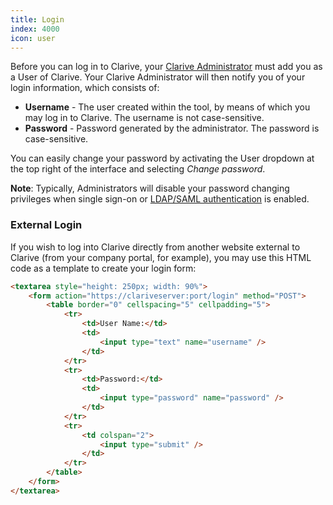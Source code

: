 ```yaml
---
title: Login
index: 4000
icon: user
---
```


Before you can log in to Clarive, your [Clarive Administrator](/ee/admin/user) must add you as a User of Clarive. Your
Clarive Administrator will then notify you of your login information, which consists of:

- **Username** - The user created within the tool, by means of which you may log in to Clarive. The username is not
  case-sensitive.
- **Password** - Password generated by the administrator. The password is case-sensitive.

You can easily change your password by activating the User dropdown at the top right of the interface and selecting
*Change password*.

**Note**: Typically, Administrators will disable your password changing privileges when single sign-on or [LDAP/SAML
authentication](/ee/admin/ldap) is enabled.

### External Login

If you wish to log into Clarive directly from another website external to Clarive (from your company portal, for
example), you may use this HTML code as a template to create your login form:

```html
<textarea style="height: 250px; width: 90%">
    <form action="https://clariveserver:port/login" method="POST">
        <table border="0" cellspacing="5" cellpadding="5">
            <tr>
                <td>User Name:</td>
                <td>
                    <input type="text" name="username" />
                </td>
            </tr>
            <tr>
                <td>Password:</td>
                <td>
                    <input type="password" name="password" />
                </td>
            </tr>
            <tr>
                <td colspan="2">
                    <input type="submit" />
                </td>
            </tr>
        </table>
    </form>
</textarea>
```

